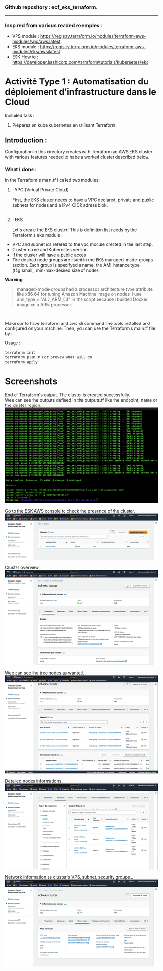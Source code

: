### Github repository : ecf_eks_terraform.

---
### Inspired from various readed exemples :
- VPS module : https://registry.terraform.io/modules/terraform-aws-modules/vpc/aws/latest
- EKS module : https://registry.terraform.io/modules/terraform-aws-modules/eks/aws/latest
- ESK How to : https://developer.hashicorp.com/terraform/tutorials/kubernetes/eks


# Activité Type 1 : Automatisation du déploiement d’infrastructure dans le Cloud

Included task :

1. Préparez un kube kubernetes en utilisant Terraform.


## Introduction :
<p>Configuration in this directory creates with Terraform an AWS EKS cluster with various features needed to habe a worked cluster described below.</p>

### What I done :

<p>
In the Terraform's main.tf I called two modules :

1. : VPC (Virtual Private Cloud)<br><br>
First, the EKS cluster needs to have a VPC declared, private and public subnets for nodes and a iPv4 CIDR adress blok.<br><br>

1. : EKS<br><br>
Let's create the EKS cluster! This is definition list needs by the Terraform's eks module :<br>
- VPC and subnet ids refered to the vpc module created in the last step.
- Cluster name and Kubernetes version
- If the cluster will have a public acces
- The desired node groups are listed in the EKS managed-mode-groups section. Each group is specifyed a name, the AMI instance type (t4g.small), min-max-desired size of nodes.

**Warning**
>managed-mode-groups had a processos architecture type attribute like x86_64 for runing Amazon Machine Image on nodes. I use ami_type = "AL2_ARM_64" in the script because I builded Docker image on a ARM processor.
 
<br>


Make sûr to have terraform and aws cli command line tools installed and configured on your machine. Then, you can use the Terraform's main.tf file by :

Usage :
```
terraform init
terraform plan # For prevew what will do
terraform apply
```

# Screenshots

End of Terraform's output. The cluster is created successfully.<br>
Wee can see the outputs defined in the outputs.tf like the endpoint, name or the cluster region.
![ScreenShot](img/eks_terraform_done.png)

Go to the ESK AWS console to check the presence of the cluster.
![ScreenShot](img/eks_ok.png)

Cluster overview.
![ScreenShot](img/eks_overview.png)

Wee can see the tree nodes as wanted.
![ScreenShot](img/eks_nodes.png)

Detailed nodes informations.
![ScreenShot](img/eks_detailed_nodes.png)

Network information as cluster's VPS, subnet, security groups...
![ScreenShot](img/eks_network.png)